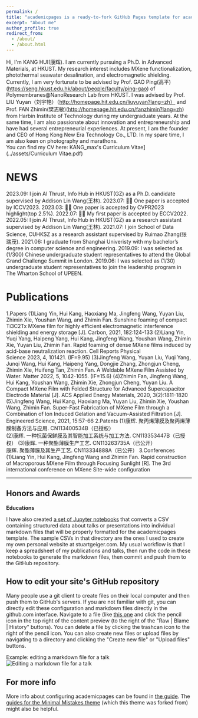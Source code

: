 ```yaml
---
permalink: /
title: "academicpages is a ready-to-fork GitHub Pages template for academic personal websites"
excerpt: "About me"
author_profile: true
redirect_from: 
  - /about/
  - /about.html
---
```


Hi, I'm KANG HUI(康辉). I am currently pursuing a Ph.D. in Advanced Materials, at HKUST. My research interest includes MXene functionalization, photothermal seawater desalination, and electromagnetic shielding.
Currently, I am very fortunate to be advised by Prof. GAO Ping(高平)(https://seng.hkust.edu.hk/about/people/faculty/ping-gao) of Polymembranes@NanoResearch Lab from HKUST. I was advised by Prof. LIU Yuyan（刘宇艳）（http://homepage.hit.edu.cn/liuyuyan?lang=zh） and Prof. FAN Zhimin(樊志敏)(http://homepage.hit.edu.cn/fanzhimin?lang=zh) from Harbin Institute of Technology during my undergraduate years.
At the same time, I am also passionate about innovation and entrepreneurship and have had several entrepreneurial experiences. At present, I am the founder and CEO of Hong Kong New Era Technology Co., LTD.
In my spare time, I am also keen on photography and marathons.  
You can find my CV here: KANG_max's Curriculum Vitae](../assets/Curriculum Vitae.pdf)

NEWS
======
2023.09: I join AI Thrust, Info Hub in HKUST(GZ) as a Ph.D. candidate supervised by Addison Lin Wang(王林).
2023.07:  🎉🎉 One paper is accepted by ICCV2023.
2023.03:  🎉🎉 One paper is accepted by CVPR2023 highlight(top 2.5%).
2022.07:  🎉🎉 My first paper is accepted by ECCV2022.
2022.05: I join AI Thrust, Info Hub in HKUST(GZ) as a research assistant supervised by Addison Lin Wang(王林).
2021.07: I join School of Data Science, CUHKSZ as a research assistant supervised by Ruimao Zhang(张瑞茂).
2021.06: I graduate from Shanghai Univeristy with my bachelor’s degree in computer science and engineering.
2019.09: I was selected as (1/300) Chinese undergraduate student representatives to attend the Global Grand Challenge Summit in London.
2019.06: I was selected as (1/30) undergraduate student representatives to join the leadership program in The Wharton School of UPEEN.

Publications
======
1.Papers
(1)Liang Yin, Hui Kang, Haoxiang Ma, Jingfeng Wang, Yuyan Liu, Zhimin Xie, Youshan Wang, and Zhimin Fan. Sunshine foaming of compact Ti3C2Tx MXene film for highly efficient electromagnetic interference shielding and energy storage [J]. Carbon, 2021, 182:124-133
(2)Liang Yin, Yuqi Yang, Haipeng Yang, Hui Kang, Jingfeng Wang, Youshan Wang, Zhimin Xie, Yuyan Liu, Zhimin Fan. Rapid foaming of dense MXene films induced by acid-base neutralization reaction. Cell Reports Physical Science 2023, 4, 101421. (IF=9.95)
(3)Jingfeng Wang, Yuyan Liu, Yuqi Yang, Junqi Wang, Hui Kang, Haipeng Yang, Dongjie Zhang, Zhongjun Cheng, Zhimin Xie, Huifeng Tan, Zhimin Fan. A Weldable MXene Film Assisted by Water. Matter 2022, 5, 1042-1055. (IF=15.6)
(4)Zhimin Fan, Jingfeng Wang, Hui Kang, Youshan Wang, Zhimin Xie, Zhongjun Cheng, Yuyan Liu. A Compact MXene Film with Folded Structure for Advanced Supercapacitor Electrode Material [J]. ACS Applied Energy Materials, 2020, 3(2):1811-1820
(5)Jingfeng Wang, Hui Kang, Haoxiang Ma, Yuyan Liu, Zhimin Xie, Youshan Wang, Zhimin Fan. Super-Fast Fabrication of MXene Film through a Combination of Ion Induced Gelation and Vacuum-Assisted Filtration [J]. Engineered Science, 2021, 15:57-66
2.Patents
(1)康辉. 聚丙烯薄膜及聚丙烯薄膜制备方法与应用. CN113400534B（已授权）  
(2)康辉. 一种抗菌保鲜膜及其智能加工系统与加工方法. CN113353447B（已授权）
(3)康辉. 一种聚酯薄膜生产工艺. CN113263735A（已公开）                                                               
康辉. 聚酯薄膜及其生产工艺. CN113334888A（已公开）
3.Conferences
(1)Liang Yin, Hui Kang, Jingfeng Wang and Zhimin Fan. Rapid construction of Macroporous MXene Film through Focusing Sunlight [R]. The 3rd international conference on MXene
Site-wide configuration

------

Honors and Awards
------


**Educations**

I have also created [a set of Jupyter notebooks](https://github.com/academicpages/academicpages.github.io/tree/master/markdown_generator
) that converts a CSV containing structured data about talks or presentations into individual markdown files that will be properly formatted for the academicpages template. The sample CSVs in that directory are the ones I used to create my own personal website at stuartgeiger.com. My usual workflow is that I keep a spreadsheet of my publications and talks, then run the code in these notebooks to generate the markdown files, then commit and push them to the GitHub repository.

How to edit your site's GitHub repository
------
Many people use a git client to create files on their local computer and then push them to GitHub's servers. If you are not familiar with git, you can directly edit these configuration and markdown files directly in the github.com interface. Navigate to a file (like [this one](https://github.com/academicpages/academicpages.github.io/blob/master/_talks/2012-03-01-talk-1.md) and click the pencil icon in the top right of the content preview (to the right of the "Raw | Blame | History" buttons). You can delete a file by clicking the trashcan icon to the right of the pencil icon. You can also create new files or upload files by navigating to a directory and clicking the "Create new file" or "Upload files" buttons. 

Example: editing a markdown file for a talk
![Editing a markdown file for a talk](/images/editing-talk.png)

For more info
------
More info about configuring academicpages can be found in [the guide](https://academicpages.github.io/markdown/). The [guides for the Minimal Mistakes theme](https://mmistakes.github.io/minimal-mistakes/docs/configuration/) (which this theme was forked from) might also be helpful.
